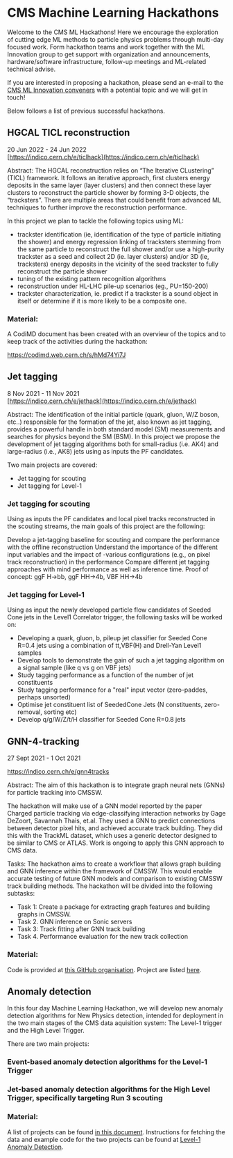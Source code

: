 # CMS Machine Learning Hackathons

Welcome to the CMS ML Hackathons! Here we encourage the exploration of cutting edge ML methods to particle physics problems through multi-day focused work. Form hackathon teams and work together with the ML Innovation group to get support with organization and announcements, hardware/software infrastructure, follow-up meetings and ML-related technical advise.

If you are interested in proposing a hackathon, please send an e-mail to the [CMS ML Innovation conveners](mailto:cms-conveners-ml-innovation@cern.ch) with a potential topic and we will get in touch!

Below follows a list of previous successful hackathons.

## HGCAL TICL reconstruction

20 Jun 2022 - 24 Jun 2022 <br>
[https://indico.cern.ch/e/ticlhack](https://indico.cern.ch/e/ticlhack)

Abstract: The HGCAL reconstruction relies on “The Iterative CLustering” (TICL) framework. It follows an iterative approach, first clusters energy deposits in the same layer (layer clusters) and then connect these layer clusters to reconstruct the particle shower by forming 3-D objects, the “tracksters”. There are multiple areas that could benefit from advanced ML techniques to further improve the reconstruction performance.

In this project we plan to tackle the following topics using ML:

- trackster identification (ie, identification of the type of particle initiating the shower) and energy regression
linking of tracksters stemming from the same particle to reconstruct the full shower and/or use a high-purity trackster as a seed and collect 2D (ie. layer clusters) and/or 3D (ie, tracksters) energy deposits in the vicinity of the seed trackster to fully reconstruct the particle shower
- tuning of the existing pattern recognition algorithms
- reconstruction under HL-LHC pile-up scenarios (eg., PU=150-200)
- trackster characterization, ie. predict if a trackster is a sound object in itself or determine if it is more likely to be a composite one.

### Material:
A CodiMD document has been created with an overview of the topics and to keep track of the activities during the hackathon:

https://codimd.web.cern.ch/s/hMd74Yi7J

## Jet tagging
8 Nov 2021 - 11 Nov 2021 <br>
[https://indico.cern.ch/e/jethack](https://indico.cern.ch/e/jethack)

Abstract: The identification of the initial particle (quark, gluon, W/Z boson, etc..) responsible for the formation of the jet, also known as jet tagging, provides a powerful handle in both standard model (SM) measurements and searches for physics beyond the SM (BSM). In this project we propose the development of jet tagging algorithms both for small-radius (i.e. AK4) and large-radius (i.e., AK8) jets using as inputs the PF candidates.

Two main projects are covered:

- Jet tagging for scouting
- Jet tagging for Level-1

### Jet tagging for scouting
Using as inputs the PF candidates and local pixel tracks reconstructed in the scouting streams, the main goals of this project are the following:
 

Develop a jet-tagging baseline for scouting and compare the performance with the offline reconstruction
Understand the importance of the different input variables and the impact of -various configurations (e.g., on pixel track reconstruction) in the performance
Compare different jet tagging approaches with mind performance as well as inference time.
Proof of concept: ggF H->bb, ggF HH->4b, VBF HH->4b

### Jet tagging for Level-1
Using as input the newly developed particle flow candidates of Seeded Cone jets in the Level1 Correlator trigger, the following tasks will be worked on:

- Developing a quark, gluon, b, pileup jet classifier for Seeded Cone R=0.4 jets using a combination of tt,VBF(H) and Drell-Yan Level1 samples
- Develop tools to demonstrate the gain of such a jet tagging algorithm on a signal sample (like q vs g on VBF jets)
- Study tagging performance as a function of the number of jet constituents
- Study tagging performance for a "real" input vector (zero-paddes, perhaps unsorted)
- Optimise jet constituent list of SeededCone Jets (N constituents, zero-removal, sorting etc)
- Develop q/g/W/Z/t/H classifier for Seeded Cone R=0.8 jets

## GNN-4-tracking

27 Sept 2021 - 1 Oct 2021

https://indico.cern.ch/e/gnn4tracks

Abstract: The aim of this hackathon is to integrate graph neural nets (GNNs) for particle tracking into CMSSW.

The hackathon will make use of a GNN model reported by the paper Charged particle tracking via edge-classifying interaction networks by Gage DeZoort, Savannah Thais, et.al. They used a GNN to predict connections between detector pixel hits, and achieved accurate track building. They did this with the TrackML dataset, which uses a generic detector designed to be similar to CMS or ATLAS. Work is ongoing to apply this GNN approach to CMS data.

Tasks:
The hackathon aims to create a workflow that allows graph building and GNN inference within the framework of CMSSW. This would enable accurate testing of future GNN models and comparison to existing CMSSW track building methods. The hackathon will be divided into the following subtasks:

- Task 1: Create a package for extracting graph features and building graphs in CMSSW.
- Task 2. GNN inference on Sonic servers 
- Task 3: Track fitting after GNN track building 
- Task 4. Performance evaluation for the new track collection 

### Material:
Code is provided at [this GitHub organisation](https://github.com/CMS-GNN-Tracking-Hackathon-2021). Project are listed [here](https://docs.google.com/document/d/1YczYEEmgg69tJ1qq2dTpflpl4fSfVcFDqpeTZJlOHIs/edit?usp=sharing).

## Anomaly detection

In this four day Machine Learning Hackathon, we will develop new anomaly detection algorithms for New Physics detection, intended for deployment in the two main stages of the CMS data aquisition system: The Level-1 trigger and the High Level Trigger.

There are two main projects:

### Event-based anomaly detection algorithms for the Level-1 Trigger
### Jet-based anomaly detection algorithms for the High Level Trigger, specifically targeting Run 3 scouting

### Material:
A list of  projects can be found [in this document](https://docs.google.com/document/d/15bx5mRpoO8wY_DmhuEC3gWFzadNu_wHjfHbe78vYgGc/edit?usp=sharing). 
Instructions for fetching the data and example code for the two projects can be found at [Level-1 Anomaly Detection](github.com/anomalyHackathon).
